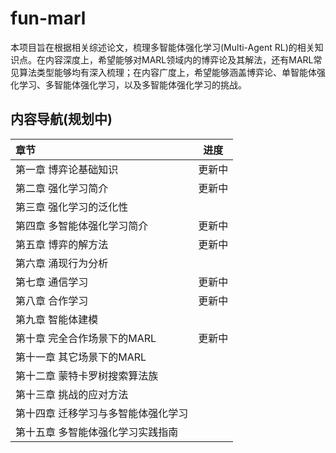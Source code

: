 # fun-marl

本项目旨在根据相关综述论文，梳理多智能体强化学习(Multi-Agent RL)的相关知识点。在内容深度上，希望能够对MARL领域内的博弈论及其解法，还有MARL常见算法类型能够均有深入梳理；在内容广度上，希望能够涵盖博弈论、单智能体强化学习、多智能体强化学习，以及多智能体强化学习的挑战。



## 内容导航(规划中)

| 章节                                |  进度  |
| :---------------------------------- | :----: |
| 第一章 博弈论基础知识               | 更新中 |
| 第二章 强化学习简介                 | 更新中 |
| 第三章 强化学习的泛化性             |        |
| 第四章 多智能体强化学习简介         | 更新中 |
| 第五章 博弈的解方法                 | 更新中 |
| 第六章 涌现行为分析                 |        |
| 第七章 通信学习                     | 更新中 |
| 第八章 合作学习                     | 更新中 |
| 第九章 智能体建模                   |        |
| 第十章 完全合作场景下的MARL         | 更新中 |
| 第十一章 其它场景下的MARL           |        |
| 第十二章 蒙特卡罗树搜索算法族       |        |
| 第十三章 挑战的应对方法             |        |
| 第十四章 迁移学习与多智能体强化学习 |        |
| 第十五章 多智能体强化学习实践指南   |        |

